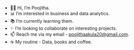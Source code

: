 - 👩‍💻 Hi, I’m Poojitha.
- 📊 I’m interested in business and data analytics.
- 📚 I’m currently learning them. 
- ✨ I’m looking to collaborate on interesting projects.
- 📫 Reach me via my email - poojithaakula20@gmail.com.
- ☕ My routine - Data, books and coffee. 

<!---
PoojithaAkula4/PoojithaAkula4 is a ✨ special ✨ repository because its `README.md` (this file) appears on your GitHub profile.
You can click the Preview link to take a look at your changes.
--->
